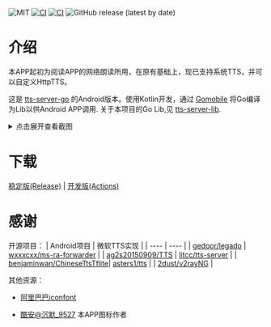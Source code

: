 ![MIT](https://img.shields.io/badge/license-MIT-green)
[![CI](https://github.com/jing332/tts-server-android/actions/workflows/release.yml/badge.svg)](https://github.com/jing332/tts-server-android/actions/workflows/release.yml)
[![CI](https://github.com/jing332/tts-server-android/actions/workflows/test.yml/badge.svg)](https://github.com/jing332/tts-server-android/actions/workflows/test.yml)
![GitHub release (latest by date)](https://img.shields.io/github/downloads/jing332/tts-server-android/latest/total)

# 介绍
本APP起初为阅读APP的网络朗读所用，在原有基础上，现已支持系统TTS，并可以自定义HttpTTS。

这是 [tts-server-go](https://github.com/jing332/tts-server-go) 的Android版本。使用Kotlin开发，通过 [Gomobile](https://pkg.go.dev/golang.org/x/mobile/cmd/gomobile) 将Go编译为Lib以供Android APP调用. 关于本项目的Go Lib,见 [tts-server-lib](./tts-server-lib).

<details>
  <summary>点击展开查看截图</summary>
  
> 左图为服务转发日志界面，用于阅读APP的网络朗读。<br>
右图为系统TTS配置界面，可被使用系统TTS的APP调用。

  <img src="./images/Screenshot_Main.png" height="150px">
  <img src="./images/Screenshot_SysTTS.png" height="150px">
  
</details>

# 下载

[稳定版(Release)](https://github.com/jing332/tts-server-android/relaease) |
[开发版(Actions)](https://github.com/jing332/tts-server-android/actions)


# 感谢

开源项目：
|  Android项目   | 微软TTS实现  |
|  ----  | ----  |
| [gedoor/legado](https://github.com/gedoor/legado)        | [wxxxcxx/ms-ra-forwarder](https://github.com/wxxxcxx/ms-ra-forwarder) |
| [ag2s20150909/TTS](https://github.com/ag2s20150909/TTS)  | [litcc/tts-server](https://github.com/litcc/tts-server) |
| [benjaminwan/ChineseTtsTflite](https://github.com/benjaminwan/ChineseTtsTflite)| [asters1/tts](https://github.com/asters1/tts) |
| [2dust/v2rayNG](https://github.com/2dust/v2rayNG) |

其他资源：
* [阿里巴巴iconfont](https://www.iconfont.cn/)
 
* [酷安@沉默_9527](https://www.coolapk.com/u/230844) 本APP图标作者
